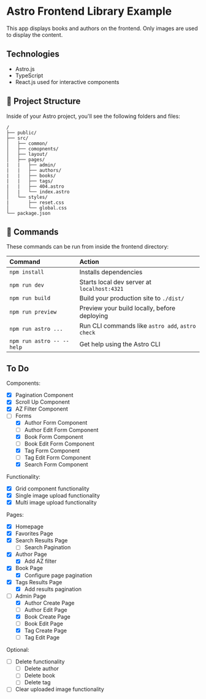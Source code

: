 # Astro Frontend Library Example
This app displays books and authors on the frontend. Only images are used to display the content.

## Technologies
- Astro.js
- TypeScript
- React.js used for interactive components

## 🚀 Project Structure

Inside of your Astro project, you'll see the following folders and files:

```text
/
├── public/
├── src/
│   ├── common/
│   ├── comopnents/
│   ├── layout/
│   ├── pages/
|   |   ├── admin/
|   |   ├── authors/
|   |   ├── books/
|   |   ├── tags/
|   |   ├── 404.astro
│   |   └── index.astro
│   └── styles/
|       ├── reset.css
│       └── global.css
└── package.json
```


## 🧞 Commands

These commands can be run from inside the frontend directory:

| Command                   | Action                                           |
| :------------------------ | :----------------------------------------------- |
| `npm install`             | Installs dependencies                            |
| `npm run dev`             | Starts local dev server at `localhost:4321`      |
| `npm run build`           | Build your production site to `./dist/`          |
| `npm run preview`         | Preview your build locally, before deploying     |
| `npm run astro ...`       | Run CLI commands like `astro add`, `astro check` |
| `npm run astro -- --help` | Get help using the Astro CLI                     |

## To Do
Components:
- [x] Pagination Component
- [x] Scroll Up Component
- [x] AZ Filter Component
- [ ] Forms
  - [x] Author Form Component
  - [ ] Author Edit Form Component
  - [x] Book Form Component
  - [ ] Book Edit Form Component
  - [x] Tag Form Component
  - [ ] Tag Edit Form Component
  - [x] Search Form Component

Functionality:
- [x] Grid component functionality
- [x] Single image upload functionality
- [x] Multi image upload functionality

Pages:
- [x] Homepage
- [x] Favorites Page
- [x] Search Results Page
  - [ ] Search Pagination
- [x] Author Page
  - [x] Add AZ filter
- [x] Book Page
  - [x] Configure page pagination
- [x] Tags Results Page
  - [x] Add results pagination
- [ ] Admin Page
  - [x] Author Create Page
  - [ ] Author Edit Page
  - [x] Book Create Page
  - [ ] Book Edit Page
  - [x] Tag Create Page
  - [ ] Tag Edit Page

Optional:
- [ ] Delete functionality
  - [ ] Delete author
  - [ ] Delete book
  - [ ] Delete tag
- [ ] Clear uploaded image functionality